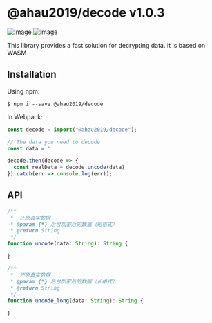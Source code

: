 # @ahau2019/decode v1.0.3
![image](https://img.shields.io/npm/v/@ahau2019/decode)
![image](https://img.shields.io/github/license/saltires/saltire-decode)

This library provides a fast solution for decrypting data. It is based on WASM

## Installation

Using npm:
```shell
$ npm i --save @ahau2019/decode
```

In Webpack:
```js
const decode = import("@ahau2019/decode");

// The data you need to decode
const data = ''

decode.then(decode => {
  const realData = decode.uncode(data)
}).catch(err => console.log(err));
```

## API
```js
/**
 *  还原真实数据
 * @param {*} 后台加密后的数据（短格式）
 * @return String
 */
function uncode(data: String): String {

}

/**
 *  还原真实数据
 * @param {*} 后台加密后的数据（长格式）
 * @return String
 */
function uncode_long(data: String): String {

}
```